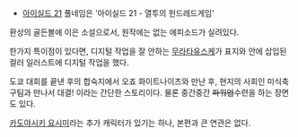   * [아이실드 21](%EC%95%84%EC%9D%B4%EC%8B%A4%EB%93%9C%2021.md)
풀네임은 '아이실드 21 - 열투의 헌드레드게임'

환상의 골든볼에 이은 소설으로서, 원작에는 없는 에피소드가 실려있다.  

한가지 특이점이 있다면, 디지털 작업을 잘 안하는 [무라타유스케](%EB%AC%B4%EB%9D%BC%ED%83%80%20%EC%9C%A0%EC%8A%A4%EC%BC%80.md)가 표지와 안에
삽입된 컬러 일러스트에 디지털 작업을 했다.

도쿄 대회를 끝낸 후의 합숙지에서 오죠 화이트나이츠와 만난 후, 현지의 사회인 미식축구팀과 만나서 대결! 이라는 간단한 스토리이다. 물론
중간중간 <del>파워업</del>수련을 하는 장면도 있다.

[카도야시키 요시미](%EC%B9%B4%EB%8F%84%EC%95%BC%EC%8B%9C%ED%82%A4%20%EC%9A%94%EC%8B%9C%EB%AF%B8.md)라는 추가 캐릭터가 있기는 하나, 본편과 큰 연관은 없다.


